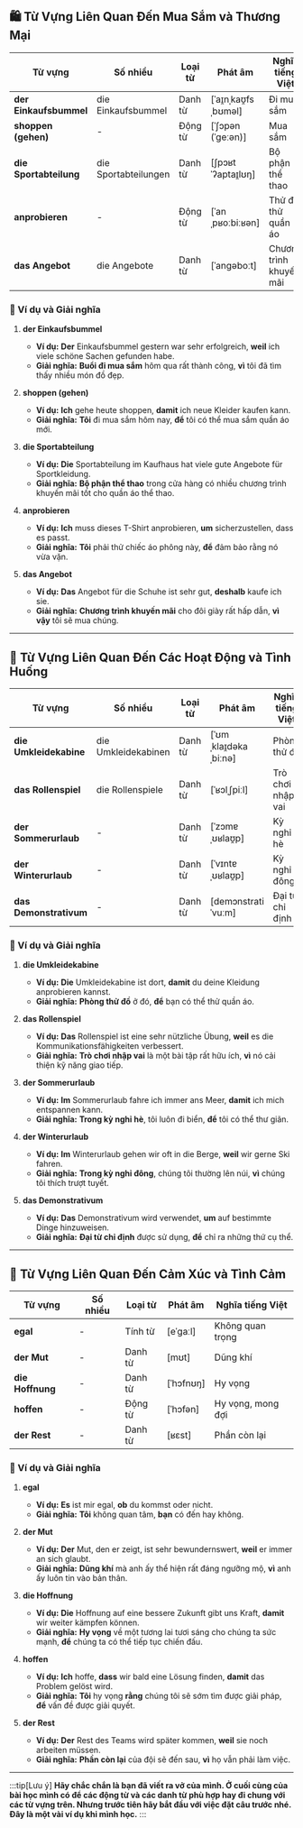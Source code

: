 ## **🛍️ Từ Vựng Liên Quan Đến Mua Sắm và Thương Mại**

|**Từ vựng**|**Số nhiều**|**Loại từ**|**Phát âm**|**Nghĩa tiếng Việt**|
|---|---|---|---|---|
|**der Einkaufsbummel**|die Einkaufsbummel|Danh từ|[ˈaɪ̯nˌkaʊ̯fsˌbʊməl]|Đi mua sắm|
|**shoppen (gehen)**|-|Động từ|[ˈʃɔpən (ˈɡeːən)]|Mua sắm|
|**die Sportabteilung**|die Sportabteilungen|Danh từ|[ʃpɔʁtˈʔaptaɪ̯lʊŋ]|Bộ phận thể thao|
|**anprobieren**|-|Động từ|[ˈanˌpʁoːbiːʁən]|Thử đồ, thử quần áo|
|**das Angebot**|die Angebote|Danh từ|[ˈanɡəboːt]|Chương trình khuyến mãi|

### **📌 Ví dụ và Giải nghĩa**

1. **der Einkaufsbummel**
    
    - **Ví dụ:** **Der** Einkaufsbummel gestern war sehr erfolgreich, **weil** ich viele schöne Sachen gefunden habe.
    - **Giải nghĩa:** **Buổi đi mua sắm** hôm qua rất thành công, **vì** tôi đã tìm thấy nhiều món đồ đẹp.
2. **shoppen (gehen)**
    
    - **Ví dụ:** **Ich** gehe heute shoppen, **damit** ich neue Kleider kaufen kann.
    - **Giải nghĩa:** **Tôi** đi mua sắm hôm nay, **để** tôi có thể mua sắm quần áo mới.
3. **die Sportabteilung**
    
    - **Ví dụ:** **Die** Sportabteilung im Kaufhaus hat viele gute Angebote für Sportkleidung.
    - **Giải nghĩa:** **Bộ phận thể thao** trong cửa hàng có nhiều chương trình khuyến mãi tốt cho quần áo thể thao.
4. **anprobieren**
    
    - **Ví dụ:** **Ich** muss dieses T-Shirt anprobieren, **um** sicherzustellen, dass es passt.
    - **Giải nghĩa:** **Tôi** phải thử chiếc áo phông này, **để** đảm bảo rằng nó vừa vặn.
5. **das Angebot**
    
    - **Ví dụ:** **Das** Angebot für die Schuhe ist sehr gut, **deshalb** kaufe ich sie.
    - **Giải nghĩa:** **Chương trình khuyến mãi** cho đôi giày rất hấp dẫn, **vì vậy** tôi sẽ mua chúng.

---
## **🎯 Từ Vựng Liên Quan Đến Các Hoạt Động và Tình Huống**

|**Từ vựng**|**Số nhiều**|**Loại từ**|**Phát âm**|**Nghĩa tiếng Việt**|
|---|---|---|---|---|
|**die Umkleidekabine**|die Umkleidekabinen|Danh từ|[ˈʊmˌklaɪ̯dəkaˌbiːnə]|Phòng thử đồ|
|**das Rollenspiel**|die Rollenspiele|Danh từ|[ˈʁɔlˌʃpiːl]|Trò chơi nhập vai|
|**der Sommerurlaub**|-|Danh từ|[ˈzɔmɐˌʊʁlaʊ̯p]|Kỳ nghỉ hè|
|**der Winterurlaub**|-|Danh từ|[ˈvɪntɐˌʊʁlaʊ̯p]|Kỳ nghỉ đông|
|**das Demonstrativum**|-|Danh từ|[demɔnstratiˈvuːm]|Đại từ chỉ định|

### **📌 Ví dụ và Giải nghĩa**

1. **die Umkleidekabine**
    
    - **Ví dụ:** **Die** Umkleidekabine ist dort, **damit** du deine Kleidung anprobieren kannst.
    - **Giải nghĩa:** **Phòng thử đồ** ở đó, **để** bạn có thể thử quần áo.
2. **das Rollenspiel**
    
    - **Ví dụ:** **Das** Rollenspiel ist eine sehr nützliche Übung, **weil** es die Kommunikationsfähigkeiten verbessert.
    - **Giải nghĩa:** **Trò chơi nhập vai** là một bài tập rất hữu ích, **vì** nó cải thiện kỹ năng giao tiếp.
3. **der Sommerurlaub**
    
    - **Ví dụ:** **Im** Sommerurlaub fahre ich immer ans Meer, **damit** ich mich entspannen kann.
    - **Giải nghĩa:** **Trong kỳ nghỉ hè**, tôi luôn đi biển, **để** tôi có thể thư giãn.
4. **der Winterurlaub**
    
    - **Ví dụ:** **Im** Winterurlaub gehen wir oft in die Berge, **weil** wir gerne Ski fahren.
    - **Giải nghĩa:** **Trong kỳ nghỉ đông**, chúng tôi thường lên núi, **vì** chúng tôi thích trượt tuyết.
5. **das Demonstrativum**
    
    - **Ví dụ:** **Das** Demonstrativum wird verwendet, **um** auf bestimmte Dinge hinzuweisen.
    - **Giải nghĩa:** **Đại từ chỉ định** được sử dụng, **để** chỉ ra những thứ cụ thể.

---
## **💖 Từ Vựng Liên Quan Đến Cảm Xúc và Tình Cảm**

|**Từ vựng**|**Số nhiều**|**Loại từ**|**Phát âm**|**Nghĩa tiếng Việt**|
|---|---|---|---|---|
|**egal**|-|Tính từ|[eˈɡaːl]|Không quan trọng|
|**der Mut**|-|Danh từ|[mʊt]|Dũng khí|
|**die Hoffnung**|-|Danh từ|[ˈhɔfnʊŋ]|Hy vọng|
|**hoffen**|-|Động từ|[ˈhɔfən]|Hy vọng, mong đợi|
|**der Rest**|-|Danh từ|[ʁɛst]|Phần còn lại|

### **📌 Ví dụ và Giải nghĩa**

1. **egal**
    
    - **Ví dụ:** **Es** ist mir egal, **ob** du kommst oder nicht.
    - **Giải nghĩa:** **Tôi** không quan tâm, **bạn** có đến hay không.
2. **der Mut**
    
    - **Ví dụ:** **Der** Mut, den er zeigt, ist sehr bewundernswert, **weil** er immer an sich glaubt.
    - **Giải nghĩa:** **Dũng khí** mà anh ấy thể hiện rất đáng ngưỡng mộ, **vì** anh ấy luôn tin vào bản thân.
3. **die Hoffnung**
    
    - **Ví dụ:** **Die** Hoffnung auf eine bessere Zukunft gibt uns Kraft, **damit** wir weiter kämpfen können.
    - **Giải nghĩa:** **Hy vọng** về một tương lai tươi sáng cho chúng ta sức mạnh, **để** chúng ta có thể tiếp tục chiến đấu.
4. **hoffen**
    
    - **Ví dụ:** **Ich** hoffe, **dass** wir bald eine Lösung finden, **damit** das Problem gelöst wird.
    - **Giải nghĩa:** **Tôi** hy vọng **rằng** chúng tôi sẽ sớm tìm được giải pháp, **để** vấn đề được giải quyết.
5. **der Rest**
    
    - **Ví dụ:** **Der** Rest des Teams wird später kommen, **weil** sie noch arbeiten müssen.
    - **Giải nghĩa:** **Phần còn lại** của đội sẽ đến sau, **vì** họ vẫn phải làm việc.


---
:::tip[Lưu ý]
**Hãy chắc chắn là bạn đã viết ra vở của mình. Ở cuối cùng của bài học mình có để các động từ và các danh từ phù hợp hay đi chung với các từ vựng trên. Nhưng trước tiên hãy bắt đầu với việc đặt câu trước nhé. Đây là một vài ví dụ khi mình học.**
:::